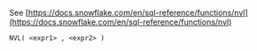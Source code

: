 See [https://docs.snowflake.com/en/sql-reference/functions/nvl](https://docs.snowflake.com/en/sql-reference/functions/nvl)
```
NVL( <expr1> , <expr2> )
```
